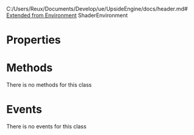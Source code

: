 C:/Users/Reux/Documents/Develop/ue/UpsideEngine/docs/header.md# [Extended from Environment](Environment.md) ShaderEnvironment 
 
# Properties



# Methods
There is no methods for this class

# Events
There is no events for this class


